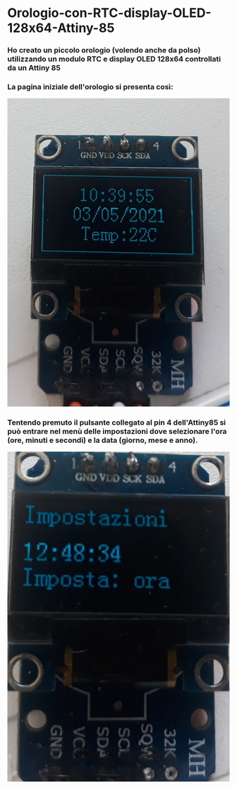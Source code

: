 # Orologio-con-RTC-display-OLED-128x64-Attiny-85
### Ho creato un piccolo orologio (volendo anche da polso) utilizzando un modulo RTC e display OLED 128x64 controllati da un Attiny 85

### La pagina iniziale dell'orologio si presenta così:
![alt text](https://github.com/Musy05/Orologio-con-RTC-display-OLED-128x64-Attiny-85/blob/main/Anteprima%20orologio.jpg?raw=true)

### Tentendo premuto il pulsante collegato al pin 4 dell'Attiny85 si può entrare nel menù delle impostazioni dove selezionare l'ora (ore, minuti e secondi) e la data (giorno, mese e anno).
![alt text](https://github.com/Musy05/Orologio-con-RTC-display-OLED-128x64-Attiny-85/blob/main/impostazioni.jpg?raw=true)
